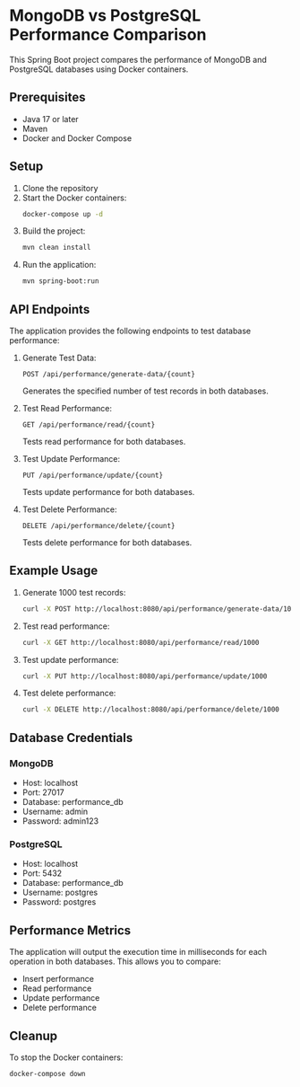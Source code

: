 # MongoDB vs PostgreSQL Performance Comparison

This Spring Boot project compares the performance of MongoDB and PostgreSQL databases using Docker containers.

## Prerequisites

- Java 17 or later
- Maven
- Docker and Docker Compose

## Setup

1. Clone the repository
2. Start the Docker containers:
   ```bash
   docker-compose up -d
   ```
3. Build the project:
   ```bash
   mvn clean install
   ```
4. Run the application:
   ```bash
   mvn spring-boot:run
   ```

## API Endpoints

The application provides the following endpoints to test database performance:

1. Generate Test Data:
   ```
   POST /api/performance/generate-data/{count}
   ```
   Generates the specified number of test records in both databases.

2. Test Read Performance:
   ```
   GET /api/performance/read/{count}
   ```
   Tests read performance for both databases.

3. Test Update Performance:
   ```
   PUT /api/performance/update/{count}
   ```
   Tests update performance for both databases.

4. Test Delete Performance:
   ```
   DELETE /api/performance/delete/{count}
   ```
   Tests delete performance for both databases.

## Example Usage

1. Generate 1000 test records:
   ```bash
   curl -X POST http://localhost:8080/api/performance/generate-data/1000
   ```

2. Test read performance:
   ```bash
   curl -X GET http://localhost:8080/api/performance/read/1000
   ```

3. Test update performance:
   ```bash
   curl -X PUT http://localhost:8080/api/performance/update/1000
   ```

4. Test delete performance:
   ```bash
   curl -X DELETE http://localhost:8080/api/performance/delete/1000
   ```

## Database Credentials

### MongoDB
- Host: localhost
- Port: 27017
- Database: performance_db
- Username: admin
- Password: admin123

### PostgreSQL
- Host: localhost
- Port: 5432
- Database: performance_db
- Username: postgres
- Password: postgres

## Performance Metrics

The application will output the execution time in milliseconds for each operation in both databases. This allows you to compare:
- Insert performance
- Read performance
- Update performance
- Delete performance

## Cleanup

To stop the Docker containers:
```bash
docker-compose down
``` 

